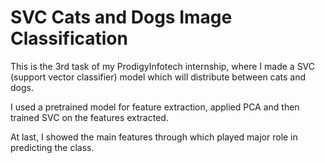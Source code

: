 # SVC Cats and Dogs Image Classification

This is the 3rd task of my ProdigyInfotech internship,
where I made a SVC (support vector classifier) model 
which will distribute between cats and dogs. 

I used a pretrained model for feature extraction, applied PCA 
and then trained SVC on the features extracted. 

At last, I showed the main features through which played major
role in predicting the class. 
